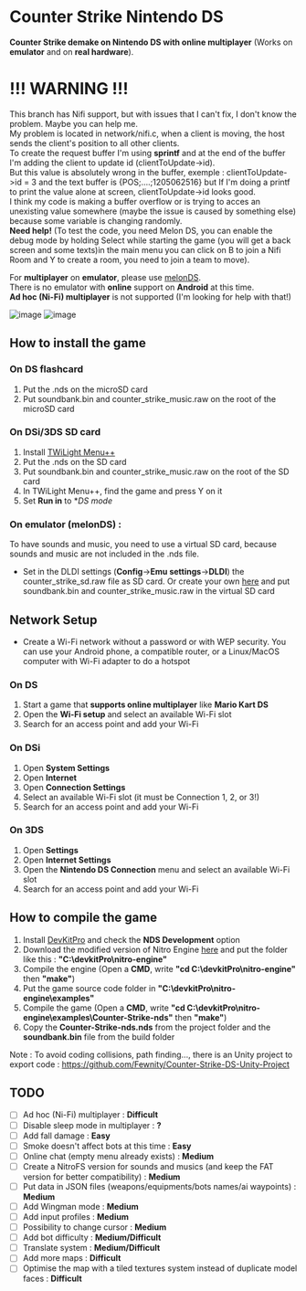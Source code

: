 # Counter Strike Nintendo DS
**Counter Strike demake on Nintendo DS with online multiplayer** (Works on **emulator** and on **real hardware**).

# !!! WARNING !!!
This branch has Nifi support, but with issues that I can't fix, I don't know the problem. Maybe you can help me.<br/>
My problem is located in network/nifi.c, when a client is moving, the host sends the client's position to all other clients.<br/>
To create the request buffer I'm using **sprintf** and at the end of the buffer I'm adding the client to update id (clientToUpdate->id).<br/>
But this value is absolutely wrong in the buffer, exemple : clientToUpdate->id = 3 and the text buffer is {POS;....;1205062516} but If I'm doing a printf to print the value alone at screen, clientToUpdate->id looks good.<br/>
I think my code is making a buffer overflow or is trying to acces an unexisting value somewhere (maybe the issue is caused by something else) because some variable is changing randomly.<br/>
**Need help!** (To test the code, you need Melon DS, you can enable the debug mode by holding Select while starting the game (you will get a back screen and some texts)in the main menu you can click on B to join a Nifi Room and Y to create a room, you need to join a team to move).<br/>

For **multiplayer** on **emulator**, please use [melonDS](https://melonds.kuribo64.net/downloads.php).<br/>
There is no emulator with **online** support on **Android** at this time.<br/>
**Ad hoc (Ni-Fi) multiplayer** is not supported (I'm looking for help with that!)<br/>

![image](https://user-images.githubusercontent.com/39272935/176778790-14707835-d15d-473b-baeb-3cb51864b004.png)
![image](https://user-images.githubusercontent.com/39272935/176778935-59555499-c40e-4325-83f8-8d89778a75af.png)

## How to install the game

### On DS flashcard
1. Put the .nds on the microSD card
2. Put soundbank.bin and counter_strike_music.raw on the root of the microSD card

### On DSi/3DS SD card
1. Install [TWiLight Menu++](https://wiki.ds-homebrew.com/twilightmenu/installing)
2. Put the .nds on the SD card
3. Put soundbank.bin and counter_strike_music.raw on the root of the SD card
4. In TWiLight Menu++, find the game and press Y on it
5. Set **Run in** to **DS mode*

### On emulator (melonDS) :
To have sounds and music, you need to use a virtual SD card, because sounds and music are not included in the .nds file.

- Set in the DLDI settings (**Config**->**Emu settings**->**DLDI**) the counter_strike_sd.raw file as SD card. Or create your own [here](https://melonds.kuribo64.net/board/thread.php?pid=2902) and put soundbank.bin and counter_strike_music.raw in the virtual SD card

## Network Setup
- Create a Wi-Fi network without a password or with WEP security. You can use your Android phone, a compatible router, or a Linux/MacOS computer with Wi-Fi adapter to do a hotspot
### On DS
1. Start a game that **supports online multiplayer** like **Mario Kart DS**
2. Open the **Wi-Fi setup** and select an available Wi-Fi slot
3. Search for an access point and add your Wi-Fi

### On DSi
1. Open **System Settings**
2. Open **Internet**
3. Open **Connection Settings**
4. Select an available Wi-Fi slot (it must be Connection 1, 2, or 3!)
5. Search for an access point and add your Wi-Fi

### On 3DS
1. Open **Settings**
2. Open **Internet Settings**
3. Open the **Nintendo DS Connection** menu and select an available Wi-Fi slot
4. Search for an access point and add your Wi-Fi

## How to compile the game
1. Install [DevKitPro](https://github.com/devkitPro/installer/releases/latest) and check the **NDS Development** option
2. Download the modified version of Nitro Engine [here](https://github.com/Fewnity/nitro-engine) and put the folder like this : **"C:\devkitPro\nitro-engine"**
3. Compile the engine (Open a **CMD**, write **"cd C:\devkitPro\nitro-engine"** then **"make"**)
4. Put the game source code folder in **"C:\devkitPro\nitro-engine\examples"**
5. Compile the game (Open a **CMD**, write **"cd C:\devkitPro\nitro-engine\examples\Counter-Strike-nds"** then **"make"**)
6. Copy the **Counter-Strike-nds.nds** from the project folder and the **soundbank.bin** file from the build folder

Note : To avoid coding collisions, path finding..., there is an Unity project to export code : https://github.com/Fewnity/Counter-Strike-DS-Unity-Project

## TODO
- [ ] Ad hoc (Ni-Fi) multiplayer : **Difficult**
- [ ] Disable sleep mode in multiplayer : **?**
- [ ] Add fall damage : **Easy**
- [ ] Smoke doesn't affect bots at this time : **Easy**
- [ ] Online chat (empty menu already exists) : **Medium**
- [ ] Create a NitroFS version for sounds and musics (and keep the FAT version for better compatibility) : **Medium**
- [ ] Put data in JSON files (weapons/equipments/bots names/ai waypoints) : **Medium**
- [ ] Add Wingman mode : **Medium**
- [ ] Add input profiles : **Medium**
- [ ] Possibility to change cursor : **Medium**
- [ ] Add bot difficulty : **Medium/Difficult**
- [ ] Translate system : **Medium/Difficult**
- [ ] Add more maps : **Difficult**
- [ ] Optimise the map with a tiled textures system instead of duplicate model faces : **Difficult**
